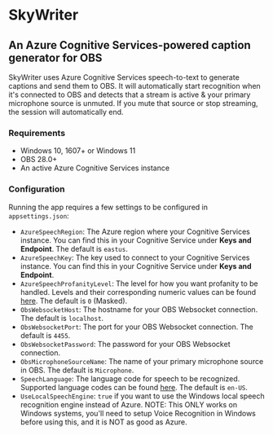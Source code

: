 # SkyWriter
## An Azure Cognitive Services-powered caption generator for OBS

SkyWriter uses Azure Cognitive Services speech-to-text to generate captions and send them to OBS. It will automatically start recognition when
it's connected to OBS and detects that a stream is active & your primary microphone source is unmuted. If you mute that source or stop streaming,
the session will automatically end.

### Requirements

- Windows 10, 1607+ or Windows 11
- OBS 28.0+
- An active Azure Cognitive Services instance

### Configuration

Running the app requires a few settings to be configured in `appsettings.json`:

- `AzureSpeechRegion`: The Azure region where your Cognitive Services instance. You can find this in your Cognitive Service under **Keys and Endpoint**. The default is `eastus`.
- `AzureSpeechKey`: The key used to connect to your Cognitive Services instance. You can find this in your Cognitive Service under **Keys and Endpoint**.
- `AzureSpeechProfanityLevel`: The level for how you want profanity to be handled. Levels and their corresponding numeric values can be found [here](https://learn.microsoft.com/en-us/dotnet/api/microsoft.cognitiveservices.speech.profanityoption). The default is `0` (Masked).
- `ObsWebsocketHost`: The hostname for your OBS Websocket connection. The default is `localhost`.
- `ObsWebsocketPort`: The port for your OBS Websocket connection. The default is `4455`.
- `ObsWebsocketPassword`: The password for your OBS Websocket connection.
- `ObsMicrophoneSourceName`: The name of your primary microphone source in OBS. The default is `Microphone`.
- `SpeechLanguage`: The language code for speech to be recognized. Supported language codes can be found [here](https://learn.microsoft.com/en-us/azure/cognitive-services/speech-service/language-support?tabs=stt-tts#speech-to-text). The default is `en-US`.
- `UseLocalSpeechEngine`: `true` if you want to use the Windows local speech recognition engine instead of Azure. NOTE: This ONLY works on Windows systems, you'll need to setup Voice Recognition in Windows before using this, and it is NOT as good as Azure.